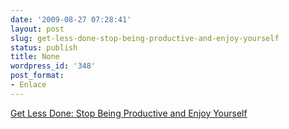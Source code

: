 ```yaml
---
date: '2009-08-27 07:28:41'
layout: post
slug: get-less-done-stop-being-productive-and-enjoy-yourself
status: publish
title: None
wordpress_id: '348'
post_format:
- Enlace
---
```


[Get Less Done: Stop Being Productive and Enjoy Yourself](http://zenhabits.net/2009/08/get-less-done-stop-being-productive-and-enjoy-yourself/)
